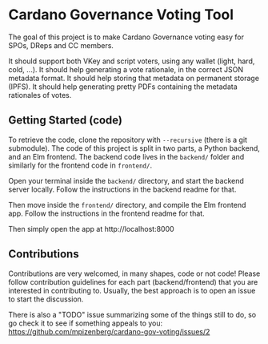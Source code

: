 # Cardano Governance Voting Tool

The goal of this project is to make Cardano Governance voting easy for SPOs, DReps and CC members.

It should support both VKey and script voters, using any wallet (light, hard, cold, ...).
It should help generating a vote rationale, in the correct JSON metadata format.
It should help storing that metadata on permanent storage (IPFS).
It should help generating pretty PDFs containing the metadata rationales of votes.

## Getting Started (code)

To retrieve the code, clone the repository with `--recursive` (there is a git submodule).
The code of this project is split in two parts, a Python backend, and an Elm frontend.
The backend code lives in the `backend/` folder and similarly for the frontend code in `frontend/`.

Open your terminal inside the `backend/` directory, and start the backend server locally.
Follow the instructions in the backend readme for that.

Then move inside the `frontend/` directory, and compile the Elm frontend app.
Follow the instructions in the frontend readme for that.

Then simply open the app at http://localhost:8000

## Contributions

Contributions are very welcomed, in many shapes, code or not code!
Please follow contribution guidelines for each part (backend/frontend) that you are interested in contributing to.
Usually, the best approach is to open an issue to start the discussion.

There is also a "TODO" issue summarizing some of the things still to do,
so go check it to see if something appeals to you:
https://github.com/mpizenberg/cardano-gov-voting/issues/2
